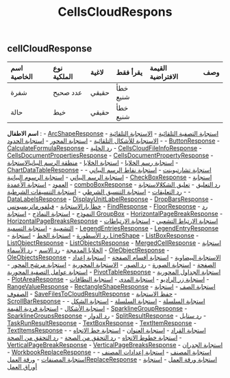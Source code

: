 ﻿---
title: CellsCloudRespons
second_title: Aspose.Cells Cloud Documen
type: docs
url: /ar/specification/model/cellscloudresponse/
description: "Aspose.Cells مواصفات النموذج السحابي: CellsCloudResponse. تعامل بسهولة مع Excel ومستندات جداول البيانات الأخرى التي تحتوي على ميزات مثل الفتح والتوليد والتحرير والتقسيم والدمج والمقارنة والتحويل"
weight: 50
---
## **cellCloudResponse**

 

| اسم الخاصية| نوع الملكية| لاغية| يقرأ فقط| القيمة الافتراضية| وصف|
|:- |:- |:- |:- |:- |:- |
| شفرة| عدد صحيح| حقيقي| خطأ شنيع|||
| حالة| خيط| حقيقي| خطأ شنيع|||

**اسم الاطفال** : 
	-  [ArcShapeResponse](arcshaperesponse) 
	-  [استجابة التصفية التلقائية](autofilterresponse) 
	-  [الاستجابة التلقائية](autoshaperesponse) 
	-  [الاستجابة للأشكال التلقائية](autoshapesresponse) 
	-  [استجابة المحور](axisresponse) 
	-  [استجابة الحدود](borderresponse) 
	-  [ButtonResponse](buttonresponse) 
	-  [CalculateFormulaResponse](calculateformularesponse) 
	-  [رد الخلية](cellresponse) 
	-  [CellsCloudFileInfoResponse](cellscloudfileinforesponse) 
	-  [CellsDocumentPropertiesResponse](cellsdocumentpropertiesresponse) 
	-  [CellsDocumentPropertyResponse](cellsdocumentpropertyresponse) 
	-  [استجابة رسم الخلايا](cellsdrawingresponse) 
	-  [استجابة الخلايا](cellsresponse) 
	-  [منطقة الرسم البيانيالاستجابة](chartarearesponse) 
	-  [ChartDataTableResponse](chartdatatableresponse) 
	-  [استجابة تشارتبوينت](chartpointresponse) 
	-  [استجابة نقاط الرسم البياني](chartpointsresponse) 
	-  [استجابة الرسم البياني](chartresponse) 
	-  [استجابة الرسوم البيانية](chartsresponse) 
	-  [CheckBoxResponse](checkboxresponse) 
	-  [استجابة العمود](columnresponse) 
	-  [استجابة الأعمدة](columnsresponse) 
	-  [comboBoxResponse](comboboxresponse) 
	-  [رد التعليق](commentresponse) 
	-  [تعليق الشكلالاستجابة](commentshaperesponse) 
	-  [رد التعليقات](commentsresponse) 
	-  [استجابة التنسيق الشرطي](conditionalformattingresponse) 
	-  [استجابة التنسيقات الشرطية](conditionalformattingsresponse) 
	-  [DataLabelsResponse](datalabelsresponse) 
	-  [DisplayUnitLabelResponse](displayunitlabelresponse) 
	-  [DropBarsResponse](dropbarsresponse) 
	-  [خطأ بارالاستجابة](errorbarresponse) 
	-  [فيلفورماتريسبونس](fillformatresponse) 
	-  [FindResponse](findresponse) 
	-  [FloorResponse](floorresponse) 
	-  [رد النموذج](formresponse) 
	-  [استجابة النماذج](formsresponse) 
	-  [استجابة GroupBox](groupboxresponse) 
	-  [HorizontalPageBreakResponse](horizontalpagebreakresponse) 
	-  [HorizontalPageBreaksResponse](horizontalpagebreaksresponse) 
	-  [استجابة الارتباط التشعبي](hyperlinkresponse) 
	-  [استجابة الارتباطات التشعبية](hyperlinksresponse) 
	-  [استجابة التسمية](labelresponse) 
	-  [LegendEntriesResponse](legendentriesresponse) 
	-  [LegendEntryResponse](legendentryresponse) 
	-  [رد الأسطورة](legendresponse) 
	-  [استجابة الخط](lineresponse) 
	-  [استجابة LineShape](lineshaperesponse) 
	-  [ListBoxResponse](listboxresponse) 
	-  [ListObjectResponse](listobjectresponse) 
	-  [ListObjectsResponse](listobjectsresponse) 
	-  [MergedCellResponse](mergedcellresponse) 
	-  [استجابة الخلايا المدمجة](mergedcellsresponse) 
	-  [رد الاسم](nameresponse) 
	-  [رد الأسماء](namesresponse) 
	-  [OleObjectResponse](oleobjectresponse) 
	-  [OleObjectsResponse](oleobjectsresponse) 
	-  [الاستجابة البيضاوية](ovalresponse) 
	-  [استجابة أقسام الصفحة](pagesectionsresponse) 
	-  [استجابة إعداد الصفحة](pagesetupresponse) 
	-  [استجابة الصورة](pictureresponse) 
	-  [رد الصور](picturesresponse) 
	-  [الاستجابة المحورية](pivotfieldresponse) 
	-  [استجابة مرشح المحور](pivotfilterresponse) 
	-  [استجابة عوامل التصفية المحورية](pivotfiltersresponse) 
	-  [PivotTableResponse](pivottableresponse) 
	-  [استجابة الجداول المحورية](pivottablesresponse) 
	-  [PlotAreaResponse](plotarearesponse) 
	-  [استجابة زر الراديو](radiobuttonresponse) 
	-  [استجابة المدى](rangeresponse) 
	-  [استجابة النطاقات](rangesresponse) 
	-  [RangeValueResponse](rangevalueresponse) 
	-  [RectangleShapeResponse](rectangleshaperesponse) 
	-  [استجابة الصف](rowresponse) 
	-  [استجابة الصفوف](rowsresponse) 
	-  [SaveFilesToCloudResultResponse](savefilestocloudresultresponse) 
	-  [حفظ الاستجابة](saveresponse) 
	-  [ScrollBarResponse](scrollbarresponse) 
	-  [استجابة السلسلة](seriesesresponse) 
	-  [استجابة السلسلة](seriesresponse) 
	-  [استجابة الشكل](shaperesponse) 
	-  [استجابة الأشكال](shapesresponse) 
	-  [استجابة فردية القيمة](singlevalueresponse) 
	-  [SparklineGroupResponse](sparklinegroupresponse) 
	-  [SparklineGroupsResponse](sparklinegroupsresponse) 
	-  [رد الدوار](spinnerresponse) 
	-  [SplitResultResponse](splitresultresponse) 
	-  [رد ستايل](styleresponse) 
	-  [TaskRunResultResponse](taskrunresultresponse) 
	-  [TextBoxResponse](textboxresponse) 
	-  [TextItemResponse](textitemresponse) 
	-  [TextItemsResponse](textitemsresponse) 
	-  [استجابة القراد](ticklabelsresponse) 
	-  [استجابة العنوان](titleresponse) 
	-  [استجابة خط الاتجاه](trendlineresponse) 
	-  [استجابة خطوط الاتجاه](trendlinesresponse) 
	-  [رد التحقق من الصحة](validationresponse) 
	-  [رد التحقق من الصحة](validationsresponse) 
	-  [VerticalPageBreakResponse](verticalpagebreakresponse) 
	-  [VerticalPageBreaksResponse](verticalpagebreaksresponse) 
	-  [استجابة الجدران](wallsresponse) 
	-  [WorkbookReplaceResponse](workbookreplaceresponse) 
	-  [استجابة المصنف](workbookresponse) 
	-  [استجابة إعدادات المصنف](workbooksettingsresponse) 
	-  [استجابة المصنفات](workbooksresponse) 
	-  [ورقة العملReplaceResponse](worksheetreplaceresponse) 
	-  [استجابة ورقة العمل](worksheetresponse) 
	-  [استجابة أوراق العمل](worksheetsresponse) 

